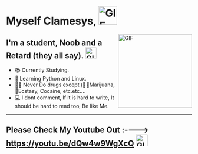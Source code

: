 # Myself Clamesys, <img width="50px" alt="GIF" src="https://media.tenor.com/images/3f12089a85c980dc2a5edb99a411b8a8/tenor.gif" />

<img align="right" alt="GIF" height="200px" src="https://octodex.github.com/images/daftpunktocat-guy.gif" />

## I'm a student, Noob and a Retard (they all say).  <img width="30px" alt="GIF" src="https://media.tenor.com/images/9dedc422b8dd9232a71f4e8ef1f69cc0/tenor.gif" />

- 📚 Currently Studying.
- 📙 Learning Python and Linux.
- 💪🏼 Never Do drugs except (🌿🚬Marijuana, 💉Ecstasy, Cocaine, etc.etc....
- 💻 I dont comment, If it is hard to write, It should be hard to read too, Be like Me.
---
Please Check My Youtube Out :----> https://youtu.be/dQw4w9WgXcQ <img width="32px" alt="GIF" src="https://media.tenor.com/images/908b5f7c805ebf28db0843051b9c7f42/tenor.gif" />
---


